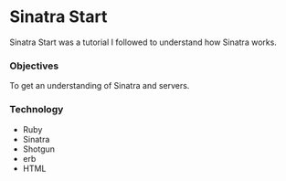 # Sinatra Start

Sinatra Start was a tutorial I followed to understand how Sinatra works.

### Objectives

To get an understanding of Sinatra and servers.

### Technology
- Ruby
- Sinatra
- Shotgun
- erb
- HTML
